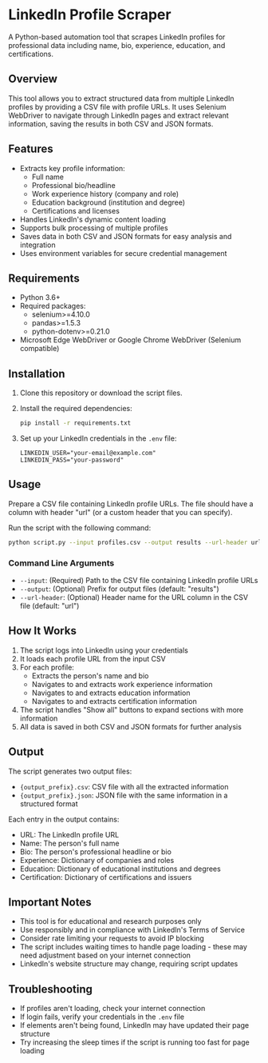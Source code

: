 # LinkedIn Profile Scraper

A Python-based automation tool that scrapes LinkedIn profiles for professional data including name, bio, experience, education, and certifications.

## Overview

This tool allows you to extract structured data from multiple LinkedIn profiles by providing a CSV file with profile URLs. It uses Selenium WebDriver to navigate through LinkedIn pages and extract relevant information, saving the results in both CSV and JSON formats.

## Features

- Extracts key profile information:
  - Full name
  - Professional bio/headline
  - Work experience history (company and role)
  - Education background (institution and degree)
  - Certifications and licenses
- Handles LinkedIn's dynamic content loading
- Supports bulk processing of multiple profiles
- Saves data in both CSV and JSON formats for easy analysis and integration
- Uses environment variables for secure credential management

## Requirements

- Python 3.6+
- Required packages:
  - selenium>=4.10.0
  - pandas>=1.5.3
  - python-dotenv>=0.21.0
- Microsoft Edge WebDriver or Google Chrome WebDriver (Selenium compatible)

## Installation

1. Clone this repository or download the script files.

2. Install the required dependencies:
   ```bash
   pip install -r requirements.txt
   ```

3. Set up your LinkedIn credentials in the `.env` file:
   ```
   LINKEDIN_USER="your-email@example.com"
   LINKEDIN_PASS="your-password"
   ```

## Usage

Prepare a CSV file containing LinkedIn profile URLs. The file should have a column with header "url" (or a custom header that you can specify).

Run the script with the following command:

```bash
python script.py --input profiles.csv --output results --url-header url
```

### Command Line Arguments

- `--input`: (Required) Path to the CSV file containing LinkedIn profile URLs
- `--output`: (Optional) Prefix for output files (default: "results")
- `--url-header`: (Optional) Header name for the URL column in the CSV file (default: "url")

## How It Works

1. The script logs into LinkedIn using your credentials
2. It loads each profile URL from the input CSV
3. For each profile:
   - Extracts the person's name and bio
   - Navigates to and extracts work experience information
   - Navigates to and extracts education information
   - Navigates to and extracts certification information
4. The script handles "Show all" buttons to expand sections with more information
5. All data is saved in both CSV and JSON formats for further analysis

## Output

The script generates two output files:
- `{output_prefix}.csv`: CSV file with all the extracted information
- `{output_prefix}.json`: JSON file with the same information in a structured format

Each entry in the output contains:
- URL: The LinkedIn profile URL
- Name: The person's full name
- Bio: The person's professional headline or bio
- Experience: Dictionary of companies and roles
- Education: Dictionary of educational institutions and degrees
- Certification: Dictionary of certifications and issuers

## Important Notes

- This tool is for educational and research purposes only
- Use responsibly and in compliance with LinkedIn's Terms of Service
- Consider rate limiting your requests to avoid IP blocking
- The script includes waiting times to handle page loading - these may need adjustment based on your internet connection
- LinkedIn's website structure may change, requiring script updates

## Troubleshooting

- If profiles aren't loading, check your internet connection
- If login fails, verify your credentials in the `.env` file
- If elements aren't being found, LinkedIn may have updated their page structure
- Try increasing the sleep times if the script is running too fast for page loading

